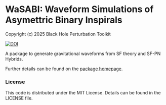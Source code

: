 # WaSABI: Waveform Simulations of Asymettric Binary Inspirals

Copyright (c) 2025 Black Hole Perturbation Toolkit

[![DOI](https://zenodo.org/badge/DOI/10.5281/zenodo.16358046.svg)](https://doi.org/10.5281/zenodo.16358046)

A package to generate gravitational waveforms from SF theory and SF-PN Hybrids.

Further details can be found on the [package homepage](https://bhptoolkit.org/WaSABI).

### License

This code is distributed under the MIT License. Details can
be found in the LICENSE file.
